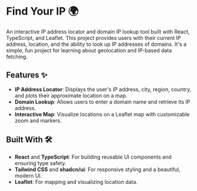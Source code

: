 # Find Your IP 🌍

An interactive IP address locator and domain IP lookup tool built with React, TypeScript, and Leaflet. This project provides users with their current IP address, location, and the ability to look up IP addresses of domains. It's a simple, fun project for learning about geolocation and IP-based data fetching.

## Features ✨

- **IP Address Locator**: Displays the user's IP address, city, region, country, and plots their approximate location on a map.
- **Domain Lookup**: Allows users to enter a domain name and retrieve its IP address.
- **Interactive Map**: Visualize locations on a Leaflet map with customizable zoom and markers.

## Built With 🛠

- **React** and **TypeScript**: For building reusable UI components and ensuring type safety.
- **Tailwind CSS** and **shadcn/ui**: For responsive styling and a beautiful, modern UI.
- **Leaflet**: For mapping and visualizing location data. 
